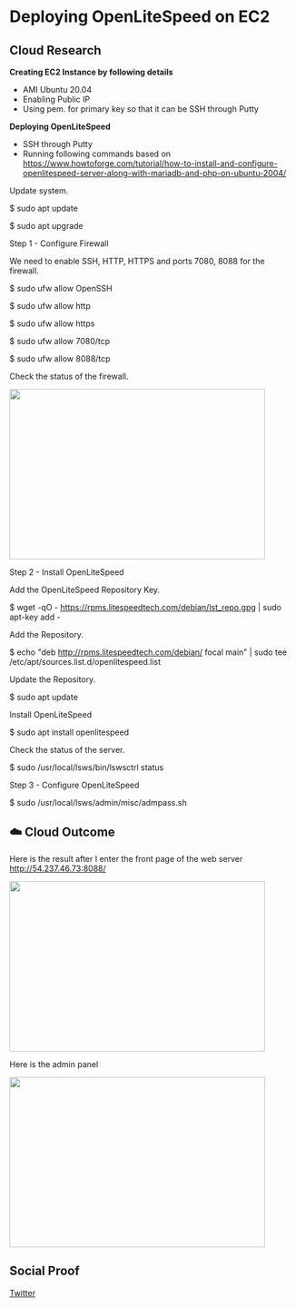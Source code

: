 

# Deploying OpenLiteSpeed on EC2

## Cloud Research

**Creating EC2 Instance by following details**
- AMI Ubuntu 20.04
- Enabling Public IP
- Using pem. for primary key so that it can be SSH through Putty

**Deploying OpenLiteSpeed**
- SSH through Putty
- Running following commands based on https://www.howtoforge.com/tutorial/how-to-install-and-configure-openlitespeed-server-along-with-mariadb-and-php-on-ubuntu-2004/

Update system.

$ sudo apt update

$ sudo apt upgrade

Step 1 - Configure Firewall

We need to enable SSH, HTTP, HTTPS and ports 7080, 8088 for the firewall.

$ sudo ufw allow OpenSSH

$ sudo ufw allow http

$ sudo ufw allow https

$ sudo ufw allow 7080/tcp

$ sudo ufw allow 8088/tcp

Check the status of the firewall.

<image src= https://user-images.githubusercontent.com/99172259/171991635-052aa205-8bbf-4c7a-bb20-43d0acdd42e0.png width="450" height="300" />

Step 2 - Install OpenLiteSpeed

Add the OpenLiteSpeed Repository Key.

$ wget -qO - https://rpms.litespeedtech.com/debian/lst_repo.gpg | sudo apt-key add -

Add the Repository.

$ echo "deb http://rpms.litespeedtech.com/debian/ focal main" | sudo tee /etc/apt/sources.list.d/openlitespeed.list

Update the Repository.

$ sudo apt update

Install OpenLiteSpeed

$ sudo apt install openlitespeed

Check the status of the server.

$ sudo /usr/local/lsws/bin/lswsctrl status

Step 3 - Configure OpenLiteSpeed

$ sudo /usr/local/lsws/admin/misc/admpass.sh

## ☁️ Cloud Outcome

Here is the result after I enter the front page of the web server http://54.237.46.73:8088/

<img src= https://user-images.githubusercontent.com/99172259/171991824-10ab37cd-36c6-476f-93d4-346c6ad59861.png width="450" height="300" />

Here is the admin panel

<img src= https://user-images.githubusercontent.com/99172259/171991911-20cad3f2-dfba-4faf-8592-4839b2f099c4.png width="450" height="300" />


## Social Proof


[Twitter](https://twitter.com/JoeSeven08/status/1533008703850696704)
